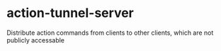 # action-tunnel-server
Distribute action commands from clients to other clients, which are not publicly accessable
